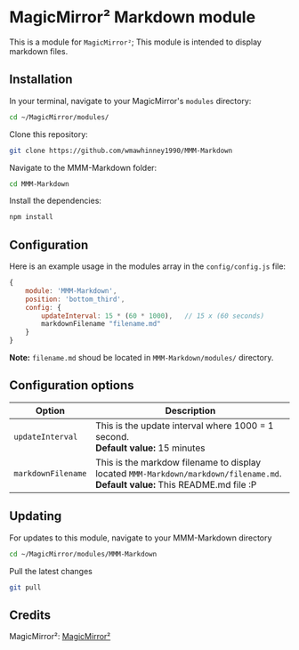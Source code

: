 # MagicMirror² Markdown module
This is a module for `MagicMirror²`; This module is intended to display markdown files.


## Installation
In your terminal, navigate to your MagicMirror's `modules` directory:
```bash
cd ~/MagicMirror/modules/
```
Clone this repository:
```bash
git clone https://github.com/wmawhinney1990/MMM-Markdown
```
Navigate to the MMM-Markdown folder:
```bash
cd MMM-Markdown
````
Install the dependencies:
```bash
npm install
```

## Configuration

Here is an example usage in the modules array in the `config/config.js` file:

```js
{
    module: 'MMM-Markdown',
    position: 'bottom_third',
    config: {
        updateInterval: 15 * (60 * 1000),   // 15 x (60 seconds)
        markdownFilename "filename.md"
    }
}
```
**Note:** `filename.md` shoud be located in `MMM-Markdown/modules/` directory.

## Configuration options

| Option                 | Description
|------------------------|-----------
| `updateInterval` | This is the update interval where 1000 = 1 second.<br>**Default value:** 15 minutes |
| `markdownFilename` | This is the markdow filename to display located `MMM-Markdown/markdown/filename.md`.<br>**Default value:** This README.md file :P |


## Updating
For updates to this module, navigate to your MMM-Markdown directory
```bash
cd ~/MagicMirror/modules/MMM-Markdown
```
Pull the latest changes
```bash
git pull
```

## Credits
MagicMirror²:   [MagicMirror²](https://github.com/MichMich/MagicMirror)